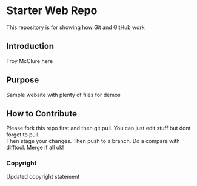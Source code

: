 # Starter Web Repo

This repository is for showing how Git and GitHub work

## Introduction

Troy McClure here

## Purpose

Sample website with plenty of files for demos

## How to Contribute

Please fork this repo first and then git pull.
You can just edit stuff but dont forget to pull.  
Then stage your changes.
Then push to a branch.
Do a compare with difftool.
Merge if all ok!

### Copyright

Updated copyright statement